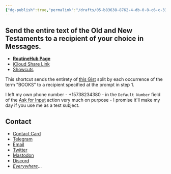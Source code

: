 ```yaml
---
{"dg-publish":true,"permalink":"/drafts/05-b83638-8762-4-db-0-8-c6-c-330-feb-412-df-3/","dgHomeLink":true,"dgPassFrontmatter":false}
---
```



## Send the entire text of the Old and New Testaments to a recipient of your choice in Messages.

- [**RoutineHub Page**](https://routinehub.co/shortcut/10925)
- [iCloud Share Link](https://www.icloud.com/shortcuts/1b8e8217fb08477aad0c5455c13f096d)
- [Showcuts](https://showcuts.app/share/view/1b8e8217fb08477aad0c5455c13f096d)

This shortcut sends the entirety of [this Gist](https://gist.github.com/extratone/f9df50ca0810f7ea9624037e9de1ff15) split by each occurrence of the term "BOOKS” to a recipient specified at the prompt in step 1. 

I left my own phone number - +15738234380 - in the `Default Number` field of the [Ask for Input](https://www.matthewcassinelli.com/actions/ask-for-input/) action very much on purpose - I promise it'll make my day if you use me as a test subject.

## Contact

* [Contact Card](https://davidblue.wtf/db.vcf)
* [Telegram](https://t.me/extratone)
* [Email](mailto:davidblue@extratone.com) 
* [Twitter](https://twitter.com/NeoYokel)
* [Mastodon](https://mastodon.social/@DavidBlue)
* [Discord](https://discord.gg/0b9KQUKP858b0iZF)
* [*Everywhere*](https://raindrop.io/davidblue/social-directory-21059174)...

